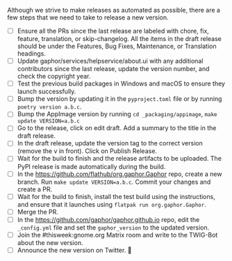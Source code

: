 Although we strive to make releases as automated as possible, there are a few steps that we need to take to release a new version.

- [ ] Ensure all the PRs since the last release are labeled with chore, fix, feature, translation, or skip-changelog.
All the items in the draft release should be under the Features, Bug Fixes, Maintenance, or Translation headings.
- [ ] Update gaphor/services/helpservice/about.ui with any additional contributors since the last release,
update the version number, and check the copyright year.
- [ ] Test the previous build packages in Windows and macOS to ensure they launch successfully.
- [ ] Bump the version by updating it in the `pyproject.toml` file or by running `poetry version a.b.c`.
- [ ] Bump the AppImage version by running `cd _packaging/appimage`, `make update VERSION=a.b.c`
- [ ] Go to the release, click on edit draft. Add a summary to the title in the draft release.
- [ ] In the draft release, update the version tag to the correct version (remove the v in front). Click on Publish Release.
- [ ] Wait for the build to finish and the release artifacts to be uploaded. The PyPI release is made automatically during
the build.
- [ ] In the https://github.com/flathub/org.gaphor.Gaphor repo, create a new branch. Run `make update VERSION=a.b.c`.
Commit your changes and create a PR.
- [ ] Wait for the build to finish, install the test build using the instructions, and ensure that it launches using
`flatpak run org.gaphor.Gaphor`.
- [ ] Merge the PR.
- [ ] In the https://github.com/gaphor/gaphor.github.io repo, edit the `_config.yml` file and set the `gaphor_version` to the
updated version.
- [ ] Join the #thisweek:gnome.org Matrix room and write to the TWIG-Bot about the new version.
- [ ] Announce the new version on Twitter. :tada:
